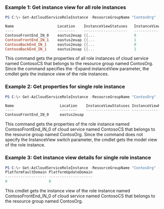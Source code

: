 ### Example 1: Get instance view for all role instances
```powershell
PS C:\> Get-AzCloudServiceRoleInstance -ResourceGroupName "ContosOrg" -CloudServiceName "ContosoCS" -Expand instaceView

Name                    Location    InstanceViewStatuses   InstanceViewPlatformFaultDomain InstanceViewPlatformUpdateDomain
----                    --------    --------------------   ------------------------------- --------------------------------
ContosoFrontEnd_IN_0    eastus2euap {{...                  0                               0
ContosoFrontEnd_IN_1    eastus2euap {{...                  1                               1
ContosoBackEnd_IN_1     eastus2euap {{...                  0                               0
ContosoBackEnd_IN_1     eastus2euap {{...                  1                               1

```
This command gets the properties of all role instances of cloud service named ContosoCS that belongs to the resource group named ContosOrg. Since the command specifies the -Expand instanceView parameter, the cmdlet gets the instance view of the role instances.

### Example 2: Get properties for single role instance
```powershell
PS C:\> Get-AzCloudServiceRoleInstance -ResourceGroupName "ContosOrg" -CloudServiceName "ContosoCS" -RoleInstanceName "ContosoFrontEnd_IN_0"

Name                     Location    InstanceViewStatuses InstanceViewPlatformFaultDomain InstanceViewPlatformUpdateDomain
----                     --------    -------------------- ------------------------------- --------------------------------
ContosoFrontEnd_IN_0     eastus2euap
```
This command gets the properties of the role instance named ContosoFrontEnd\_IN_0 of cloud service named ContosoCS that belongs to the resource group named ContosOrg. Since the command does not specify the InstanceView switch parameter, the cmdlet gets the model view of the role instance. 

### Example 3: Get instance view details for single role instance
```powershell
PS C:\> Get-AzCloudServiceRoleInstance -ResourceGroupName "ContosOrg" -CloudServiceName "ContosoCS" -RoleInstanceName "ContosoFrontEnd_IN_0" -InstanceView
PlatformFaultDomain PlatformUpdateDomain
------------------- --------------------
0                   0
```
This cmdlet gets the instance view of the role instance named ContosoFrontEnd\_IN_0 of cloud service named ContosoCS that belongs to the resource group named ContosOrg.


